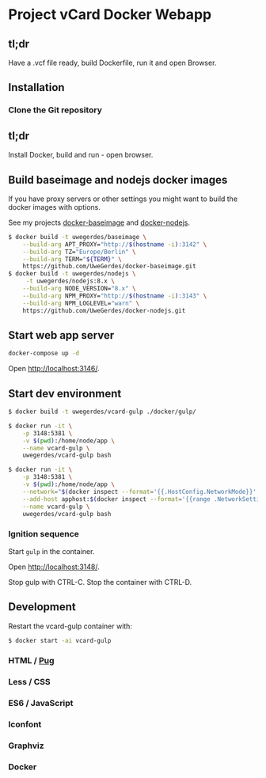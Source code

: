 # Project vCard Docker Webapp

## tl;dr

Have a .vcf file ready, build Dockerfile, run it and open Browser.

## Installation

### Clone the Git repository

## tl;dr

Install Docker, build and run - open browser.

## Build baseimage and nodejs docker images

If you have proxy servers or other settings you might want to build the docker images with options.

See my projects [docker-baseimage](https://github.com/UweGerdes/docker-baseimage) and [docker-nodejs](https://github.com/UweGerdes/docker-nodejs).

```bash
$ docker build -t uwegerdes/baseimage \
	--build-arg APT_PROXY="http://$(hostname -i):3142" \
	--build-arg TZ="Europe/Berlin" \
	--build-arg TERM="${TERM}" \
	https://github.com/UweGerdes/docker-baseimage.git
$ docker build -t uwegerdes/nodejs \
	 -t uwegerdes/nodejs:8.x \
	--build-arg NODE_VERSION="8.x" \
	--build-arg NPM_PROXY="http://$(hostname -i):3143" \
	--build-arg NPM_LOGLEVEL="warn" \
	https://github.com/UweGerdes/docker-nodejs.git
```

## Start web app server

```bash
docker-compose up -d
```

Open [http://localhost:3146/](http://localhost:3146/).

## Start dev environment

```bash
$ docker build -t uwegerdes/vcard-gulp ./docker/gulp/

$ docker run -it \
	-p 3148:5381 \
	-v $(pwd):/home/node/app \
	--name vcard-gulp \
	uwegerdes/vcard-gulp bash

$ docker run -it \
	-p 3148:5381 \
	-v $(pwd):/home/node/app \
	--network="$(docker inspect --format='{{.HostConfig.NetworkMode}}' vcardserver)" \
	--add-host apphost:$(docker inspect --format='{{range .NetworkSettings.Networks}}{{.IPAddress}} {{end}}' vcardserver) \
	--name vcard-gulp \
	uwegerdes/vcard-gulp bash
```

### Ignition sequence

Start `gulp` in the container.

Open [http://localhost:3148/](http://localhost:3148/).

Stop gulp with CTRL-C. Stop the container with CTRL-D.

## Development

Restart the vcard-gulp container with:

```bash
$ docker start -ai vcard-gulp
```

### HTML / [Pug](https://pugjs.org/)

### Less / CSS

### ES6 / JavaScript

### Iconfont

### Graphviz

### Docker

